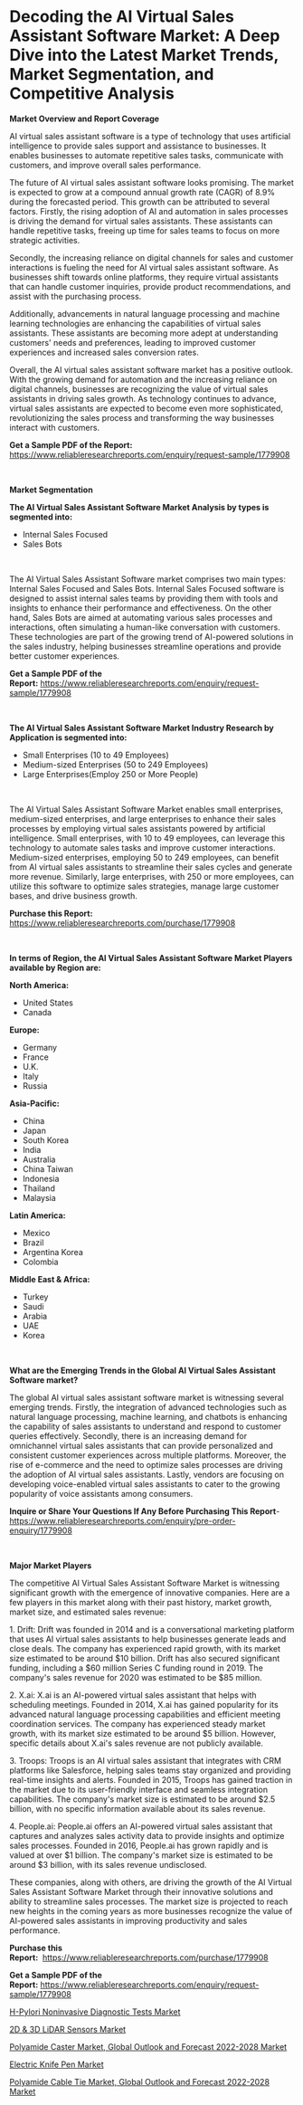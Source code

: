 <p><h1>Decoding the AI Virtual Sales Assistant Software Market: A Deep Dive into the Latest Market Trends, Market Segmentation, and Competitive Analysis</h1></p><p><strong>Market Overview and Report Coverage</strong></p>
<p><p>AI virtual sales assistant software is a type of technology that uses artificial intelligence to provide sales support and assistance to businesses. It enables businesses to automate repetitive sales tasks, communicate with customers, and improve overall sales performance.</p><p>The future of AI virtual sales assistant software looks promising. The market is expected to grow at a compound annual growth rate (CAGR) of 8.9% during the forecasted period. This growth can be attributed to several factors. Firstly, the rising adoption of AI and automation in sales processes is driving the demand for virtual sales assistants. These assistants can handle repetitive tasks, freeing up time for sales teams to focus on more strategic activities.</p><p>Secondly, the increasing reliance on digital channels for sales and customer interactions is fueling the need for AI virtual sales assistant software. As businesses shift towards online platforms, they require virtual assistants that can handle customer inquiries, provide product recommendations, and assist with the purchasing process.</p><p>Additionally, advancements in natural language processing and machine learning technologies are enhancing the capabilities of virtual sales assistants. These assistants are becoming more adept at understanding customers' needs and preferences, leading to improved customer experiences and increased sales conversion rates.</p><p>Overall, the AI virtual sales assistant software market has a positive outlook. With the growing demand for automation and the increasing reliance on digital channels, businesses are recognizing the value of virtual sales assistants in driving sales growth. As technology continues to advance, virtual sales assistants are expected to become even more sophisticated, revolutionizing the sales process and transforming the way businesses interact with customers.</p></p>
<p><strong>Get a Sample PDF of the Report:</strong> <a href="https://www.reliableresearchreports.com/enquiry/request-sample/1779908">https://www.reliableresearchreports.com/enquiry/request-sample/1779908</a></p>
<p>&nbsp;</p>
<p><strong>Market Segmentation</strong></p>
<p><strong>The AI Virtual Sales Assistant Software Market Analysis by types is segmented into:</strong></p>
<p><ul><li>Internal Sales Focused</li><li>Sales Bots</li></ul></p>
<p>&nbsp;</p>
<p><p>The AI Virtual Sales Assistant Software market comprises two main types: Internal Sales Focused and Sales Bots. Internal Sales Focused software is designed to assist internal sales teams by providing them with tools and insights to enhance their performance and effectiveness. On the other hand, Sales Bots are aimed at automating various sales processes and interactions, often simulating a human-like conversation with customers. These technologies are part of the growing trend of AI-powered solutions in the sales industry, helping businesses streamline operations and provide better customer experiences.</p></p>
<p><strong>Get a Sample PDF of the Report:</strong>&nbsp;<a href="https://www.reliableresearchreports.com/enquiry/request-sample/1779908">https://www.reliableresearchreports.com/enquiry/request-sample/1779908</a></p>
<p>&nbsp;</p>
<p><strong>The AI Virtual Sales Assistant Software Market Industry Research by Application is segmented into:</strong></p>
<p><ul><li>Small Enterprises (10 to 49 Employees)</li><li>Medium-sized Enterprises (50 to 249 Employees)</li><li>Large Enterprises(Employ 250 or More People)</li></ul></p>
<p>&nbsp;</p>
<p><p>The AI Virtual Sales Assistant Software Market enables small enterprises, medium-sized enterprises, and large enterprises to enhance their sales processes by employing virtual sales assistants powered by artificial intelligence. Small enterprises, with 10 to 49 employees, can leverage this technology to automate sales tasks and improve customer interactions. Medium-sized enterprises, employing 50 to 249 employees, can benefit from AI virtual sales assistants to streamline their sales cycles and generate more revenue. Similarly, large enterprises, with 250 or more employees, can utilize this software to optimize sales strategies, manage large customer bases, and drive business growth.</p></p>
<p><strong>Purchase this Report:</strong>&nbsp; <a href="https://www.reliableresearchreports.com/purchase/1779908">https://www.reliableresearchreports.com/purchase/1779908</a></p>
<p>&nbsp;</p>
<p><strong>In terms of Region, the AI Virtual Sales Assistant Software Market Players available by Region are:</strong></p>
<p>
    <p> <strong> North America: </strong>
        <ul>
            <li>United States</li>
            <li>Canada</li>
        </ul>
        </p> 
    <p> <strong> Europe: </strong>
        <ul>
            <li>Germany</li>
            <li>France</li>
            <li>U.K.</li>
            <li>Italy</li>
            <li>Russia</li>
        </ul>
        </p> 
    <p> <strong> Asia-Pacific: </strong>
        <ul>
            <li>China</li>
            <li>Japan</li>
            <li>South Korea</li>
            <li>India</li>
            <li>Australia</li>
            <li>China Taiwan</li>
            <li>Indonesia</li>
            <li>Thailand</li>
            <li>Malaysia</li>
        </ul>
        </p> 
    <p> <strong> Latin America: </strong>
        <ul>
            <li>Mexico</li>
            <li>Brazil</li>
            <li>Argentina Korea</li>
            <li>Colombia</li>
        </ul>
        </p> 
    <p> <strong> Middle East & Africa: </strong>
        <ul>
            <li>Turkey</li>
            <li>Saudi</li>
            <li>Arabia</li>
            <li>UAE</li>
            <li>Korea</li>
        </ul>
    </p>
    </p>
<p>&nbsp;</p>
<p><strong>What are the Emerging Trends in the Global AI Virtual Sales Assistant Software market?</strong></p>
<p><p>The global AI virtual sales assistant software market is witnessing several emerging trends. Firstly, the integration of advanced technologies such as natural language processing, machine learning, and chatbots is enhancing the capability of sales assistants to understand and respond to customer queries effectively. Secondly, there is an increasing demand for omnichannel virtual sales assistants that can provide personalized and consistent customer experiences across multiple platforms. Moreover, the rise of e-commerce and the need to optimize sales processes are driving the adoption of AI virtual sales assistants. Lastly, vendors are focusing on developing voice-enabled virtual sales assistants to cater to the growing popularity of voice assistants among consumers.</p></p>
<p><strong>Inquire or Share Your Questions If Any Before Purchasing This Report</strong>- <a href="https://www.reliableresearchreports.com/enquiry/pre-order-enquiry/1779908">https://www.reliableresearchreports.com/enquiry/pre-order-enquiry/1779908</a></p>
<p>&nbsp;</p>
<p><strong>Major Market Players</strong></p>
<p><p>The competitive AI Virtual Sales Assistant Software Market is witnessing significant growth with the emergence of innovative companies. Here are a few players in this market along with their past history, market growth, market size, and estimated sales revenue:</p><p>1. Drift: Drift was founded in 2014 and is a conversational marketing platform that uses AI virtual sales assistants to help businesses generate leads and close deals. The company has experienced rapid growth, with its market size estimated to be around $10 billion. Drift has also secured significant funding, including a $60 million Series C funding round in 2019. The company's sales revenue for 2020 was estimated to be $85 million.</p><p>2. X.ai: X.ai is an AI-powered virtual sales assistant that helps with scheduling meetings. Founded in 2014, X.ai has gained popularity for its advanced natural language processing capabilities and efficient meeting coordination services. The company has experienced steady market growth, with its market size estimated to be around $5 billion. However, specific details about X.ai's sales revenue are not publicly available.</p><p>3. Troops: Troops is an AI virtual sales assistant that integrates with CRM platforms like Salesforce, helping sales teams stay organized and providing real-time insights and alerts. Founded in 2015, Troops has gained traction in the market due to its user-friendly interface and seamless integration capabilities. The company's market size is estimated to be around $2.5 billion, with no specific information available about its sales revenue.</p><p>4. People.ai: People.ai offers an AI-powered virtual sales assistant that captures and analyzes sales activity data to provide insights and optimize sales processes. Founded in 2016, People.ai has grown rapidly and is valued at over $1 billion. The company's market size is estimated to be around $3 billion, with its sales revenue undisclosed.</p><p>These companies, along with others, are driving the growth of the AI Virtual Sales Assistant Software Market through their innovative solutions and ability to streamline sales processes. The market size is projected to reach new heights in the coming years as more businesses recognize the value of AI-powered sales assistants in improving productivity and sales performance.</p></p>
<p><strong>Purchase this Report:</strong>&nbsp;&nbsp;<a href="https://www.reliableresearchreports.com/purchase/1779908">https://www.reliableresearchreports.com/purchase/1779908</a></p>
<p></p>
<p><strong>Get a Sample PDF of the Report:</strong>&nbsp;<a href="https://www.reliableresearchreports.com/enquiry/request-sample/1779908">https://www.reliableresearchreports.com/enquiry/request-sample/1779908</a></p>
<p><p><a href="https://www.linkedin.com/pulse/h-pylori-noninvasive-diagnostic-tests-market-size-2023/">H-Pylori Noninvasive Diagnostic Tests Market</a></p><p><a href="https://www.linkedin.com/pulse/2d-amp-3d-lidar-sensors-market-challenges-opportunities-growth/">2D & 3D LiDAR Sensors Market</a></p><p><a href="https://medium.com/@mariliehowe/analyzing-polyamide-caster-market-global-outlook-and-forecast-2022-2028-market-global-industry-78e1deaa7b93">Polyamide Caster Market, Global Outlook and Forecast 2022-2028 Market</a></p><p><a href="https://github.com/jonneygiverf/Market-Research-Report-List-1/blob/main/electric-knife-pen-market.md">Electric Knife Pen Market</a></p><p><a href="https://medium.com/@geoanderson1978/decoding-polyamide-cable-tie-market-global-outlook-and-forecast-2022-2028-market-metrics-market-5c4c4d170333">Polyamide Cable Tie Market, Global Outlook and Forecast 2022-2028 Market</a></p></p>